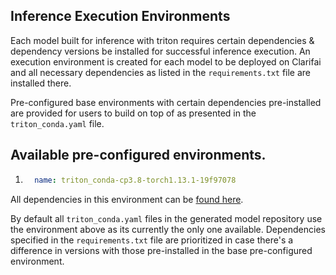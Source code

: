 ## Inference Execution Environments

Each model built for inference with triton requires certain dependencies & dependency versions be installed for successful inference execution.
An execution environment is created for each model to be deployed on Clarifai and all necessary dependencies as listed in the `requirements.txt` file are installed there.

Pre-configured base environments with certain dependencies pre-installed are provided for users to build on top of as presented in the `triton_conda.yaml` file.

## Available pre-configured environments.

1. ```yaml
	 name: triton_conda-cp3.8-torch1.13.1-19f97078
	 ```
All dependencies in this environment can be [found here](../envs/triton_conda.yaml).

By default all `triton_conda.yaml` files in the generated model repository use the environment above as its currently the only one available.
Dependencies specified in the `requirements.txt` file are prioritized in case there's a difference in versions with those pre-installed in the base pre-configured environment.
